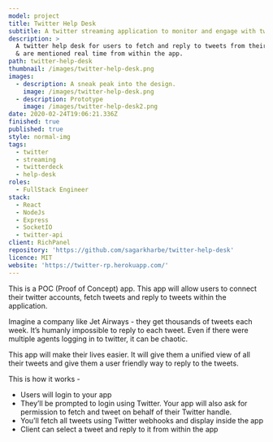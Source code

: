 ```yaml
---
model: project
title: Twitter Help Desk
subtitle: A twitter streaming application to monitor and engage with tweets real time.
description: >
  A twitter help desk for users to fetch and reply to tweets from their timeline
  & are mentioned real time from within the app.
path: twitter-help-desk
thumbnail: /images/twitter-help-desk.png
images:
  - description: A sneak peak into the design.
    image: /images/twitter-help-desk.png
  - description: Prototype
    image: /images/twitter-help-desk2.png
date: 2020-02-24T19:06:21.336Z
finished: true
published: true
style: normal-img
tags:
  - twitter
  - streaming
  - twitterdeck
  - help-desk
roles:
  - FullStack Engineer
stack:
  - React
  - NodeJs
  - Express
  - SocketIO
  - twitter-api
client: RichPanel
repository: 'https://github.com/sagarkharbe/twitter-help-desk'
licence: MIT
website: 'https://twitter-rp.herokuapp.com/'
---
```

This is a POC (Proof of Concept) app. This app will allow users to connect their twitter accounts, fetch tweets and reply to tweets within the application.

Imagine a company like Jet Airways - they get thousands of tweets each week. It’s humanly impossible to reply to each tweet. Even if there were multiple agents logging in to twitter, it can be chaotic. 

This app will make their lives easier. It will give them a unified view of all their tweets and give them a user friendly way to reply to the tweets.

This is how it works -

* Users will login to your app
* They’ll be prompted to login using Twitter. Your app will also ask for permission to fetch and tweet on behalf of their Twitter handle.
* You’ll fetch all tweets using Twitter webhooks and display inside the app
* Client can select a tweet and reply to it from within the app
